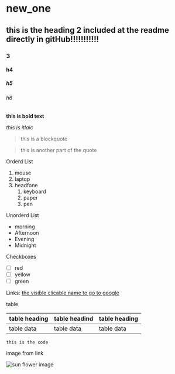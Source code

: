 # new_one

## this is the  heading 2 included at the readme directly in gitHub!!!!!!!!!!!

### 3

#### h4

##### h5

###### h6

**this is bold text**

_this is itlaic_

> this is a blockquote

>this is another part of the quote

Orderd List
1. mouse
2. laptop
3. headfone
   1. keyboard
   2. paper
   3. pen

Unorderd List
- morning
- Afternoon
- Evening
- Midnight

Checkboxes

- [ ] red
- [ ] yellow 
- [ ] green

Links:
[the visible clicable name to go to google](https://google.com)

table

| table heading | table headind | table heading |
| ------------- | --------------| ------------- |
| table data    | table data    | table data    | 



```this is the code```

image from link

![sun flower image](https://upload.wikimedia.org/wikipedia/commons/3/3b/Siegessaeule_Aussicht_10-13_img4_Tiergarten.jpg)
